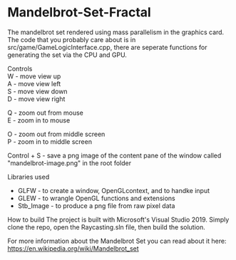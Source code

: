 # Mandelbrot-Set-Fractal
The mandelbrot set rendered using mass parallelism in the graphics card. The code that you probably care about is in src/game/GameLogicInterface.cpp, there are seperate functions for generating the set via the CPU and GPU.


Controls  
W - move view up  
A - move view left  
S - move view down  
D - move view right  

Q - zoom out from mouse  
E - zoom in to mouse  

O - zoom out from middle screen  
P - zoom in to middle screen  

Control + S - save a png image of the content pane of the window called "mandelbrot-image.png" in the root folder  


Libraries used
- GLFW - to create a window, OpenGLcontext, and to handke input
- GLEW - to wrangle OpenGL functions and extensions
- Stb_Image - to produce a png file from raw pixel data  


How to build
The project is built with Microsoft's Visual Studio 2019. Simply clone the repo, open the Raycasting.sln file, then build the solution.


For more information about the Mandelbrot Set you can read about it here: https://en.wikipedia.org/wiki/Mandelbrot_set

